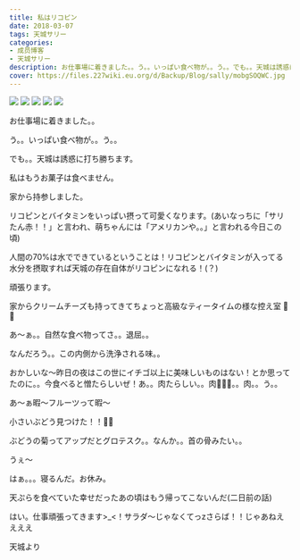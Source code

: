 ```yaml
---
title: 私はリコピン
date: 2018-03-07
tags: 天城サリー
categories: 
- 成员博客
- 天城サリー
description: お仕事場に着きました。。う。。いっぱい食べ物が。。う。。でも。。天城は誘惑に打ち勝ちます。私はもうお菓子は食べません。家から持参しました。リコピンとバイタミンをいっぱい摂って可愛くなります。(あいな...
cover: https://files.227wiki.eu.org/d/Backup/Blog/sally/mobgSOQWC.jpg 
---
```

![](https://files.227wiki.eu.org/d/Backup/Blog/sally/mobgSOQWC.jpg)
![](https://files.227wiki.eu.org/d/Backup/Blog/sally/mobyOv3lQ.jpg)
![](https://files.227wiki.eu.org/d/Backup/Blog/sally/mobAkwZ13.jpg)
![](https://files.227wiki.eu.org/d/Backup/Blog/sally/mobX08pXh.jpg)
![](https://files.227wiki.eu.org/d/Backup/Blog/sally/mob2cho8v.jpg)

お仕事場に着きました。。

う。。いっぱい食べ物が。。う。。

でも。。天城は誘惑に打ち勝ちます。





私はもうお菓子は食べません。


家から持参しました。


リコピンとバイタミンをいっぱい摂って可愛くなります。(あいなっちに「サリたん赤！！」と言われ、萌ちゃんには「アメリカンや。。」と言われる今日この頃)

人間の70%は水でできているということは！リコピンとバイタミンが入ってる水分を摂取すれば天城の存在自体がリコピンになれる！(？)


頑張ります。


家からクリームチーズも持ってきてちょっと高級なティータイムの様な控え室 🍅🧀


あ〜ぁ。。自然な食べ物ってさ。。退屈。。


なんだろう。。この内側から洗浄される味。。


おかしいな〜昨日の夜はこの世にイチゴ以上に美味しいものはない！とか思ってたのに。。今食べると憎たらしいぜ！あ。。肉たらしい。。肉🍖🥓🥩。。肉。。う。。


あ〜ぁ暇〜フルーツって暇〜



小さいぶどう見つけた！！🍇🍇


ぶどうの菊ってアップだとグロテスク。。なんか。。首の骨みたい。。


うぇ〜


はぁ。。。寝るんだ。お休み。



天ぷらを食べていた幸せだったあの頃はもう帰ってこないんだ(二日前の話)


はい。仕事頑張ってきます>_<！サラダ〜じゃなくてっzさらば！！じゃあねええええ


天城より






